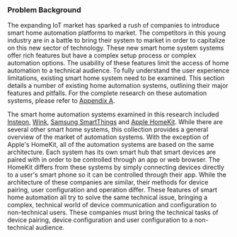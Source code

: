 ### Problem Background

The expanding IoT market has sparked a rush of companies to introduce smart home automation
platforms to market. The competitors in this young industry are in a battle to bring their
system to market in order to capitalize on this new sector of technology. These new smart
home system systems offer rich features but have a complex setup process or complex
automation options. The usability of these features limit the access of home automation
to a technical audience. To fully understand the user experience limitations, existing
smart home system need to be examined. This section details a number of existing
home automation systems, outlining their major features and pitfalls. For the complete
research on these automation systems, please refer to [Appendix A](#A).

The smart home automation systems examined in this research included [Insteon](#A-1), [Wink](#A-2),
[Samsung SmartThings](#A-3) and [Apple HomeKit](#A-4). While there are several other smart home
systems, this collection provides a general overview of the market of automation systems. With the
exception of Apple's HomeKit, all of the automation systems are based on the same architecture.
Each system has its own smart hub that smart devices are paired with in order to be controlled
through an app or web browser. The HomeKit differs from these systems by simply connecting devices
directly to a user's smart phone so it can be controlled through their app. While the architecture
of these companies are similar, their methods for device pairing, user configuration and operation
differ. These features of smart home automation all try to solve the same technical issue, bringing
a complex, technical world of device communication and configuration to non-technical users. These
companies must bring the technical tasks of device pairing, device configuration and user
configuration to a non-technical audience.



<!-- TODO: Insert paragraph on device device pairing and its issues -->
<!-- TODO: Insert paragraph on device configuration and its issues -->
<!-- TODO: Insert paragraph on user configuration and its issues -->

<!-- TODO: Add concluding statement to summarize issue -->

